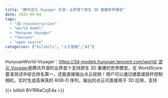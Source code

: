 ```yaml
---
title: "腾讯混元 Voyager 开源：业界首个原生 3D 重建世界模型"
date: 2025-09-04
tags:
  - "3D reconstruction"
  - "world model"
  - "Hunyuan Voyager"
  - "Tencent"
  - "open source"
categories: ["bilibili", "人工智能","AI"]
---
```


HunyuanWorld-Voyager：https://3d-models.hunyuan.tencent.com/world/
[混元 Voyager](https://3d-models.hunyuan.tencent.com/world/ "混元 Voyager 官网")是腾讯开源的业界首个支持原生 3D 重建的世界模型，在 WorldScore 基准测试中综合排名第一，还能直接输出点云视频！用户可以通过键盘或摇杆控制相机，实时生成高保真的 RGB-D 序列，输出的点云可直接用于 3D 应用，支持

{{< bilibili BV1RRaCzjE4a >}}